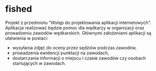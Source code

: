 # fished
Projekt z przedmiotu "Wstęp do projektowania aplikacji internetowych".
Aplikacja realizować będzie pomoc dla wędkarzy w organizacji oraz prowadzeniu zawodów wędkarskich. 
Głównymi założeniami aplikacji są ułatwienia w postaci:
- wysyłania zdjęć do oceny przez sędziów podczas zawodów,
- prowadzenia ewidencji punktacji na zawodach,
- dostarczania informacji o miejscu i czasie zawodów czy osobach startujących w zawodach.
